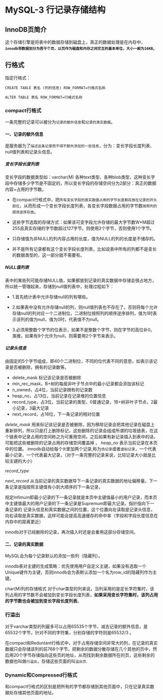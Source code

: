 # MySQL-3 行记录存储结构
	
## InnoDB页简介
这个存储引擎是将表中的数据存储到磁盘上，真正的数据处理是在内存中，**`innodb将数据划分为若干个页，以页作为磁盘和内存之间交互的基本单位，大小一般为16KB`**。

## 行格式
指定行格式：
```
CREATE TABLE 表名 (列的信息) ROW_FORMAT=行格式名称
    
ALTER TABLE 表名 ROW_FORMAT=行格式名称
```

### compact行格式
一条完整的记录可以被分为`记录的额外信息`和`记录的真实数据`。


#### 一、记录的额外信息
是服务器为了`描述这条记录而不得不额外添加的一些信息`，分为：变长字段长度列表、null值列表和记录头信息。

##### 变长字段长度列表
变长字段的数据类型如：varchar(M) 各种text类型、各种blob类型，这种变长字段中存储多少字节是不固定的，所以变长字段的存储空间分为2部分：真正的数据内容+占用的字节数。

* 在compact行格式中，把`所有变长字段的真实数据占用的字节长度都存放在记录的开头部位`，从而形成一个变长字段长度列表，各变长字段数据占用的字节数`按照列的顺序逆序存放`。

* 这些字节选取的存储方式：如果该可变字段允许存储的最大字节数W*M超过255且真实存储的字节数超过127字节，则使用2个字节，否则使用1个字节。

* 只存储值为非NULL的列内容占用的长度，值为NULL的列的长度是不储存的。

* 并不是所有记录都有这个变长字段长度列表，比如说表中所有的列都不是变长的数据类型的，这一部分就不需要有。

##### NULL值列表
表中的某些列可能存储NULL值，如果都放到记录的真实数据中存储会很占地方，所以统一管理起来，存储到null值列表中，处理过程如下：

* 1.首先统计表中允许存储null的列有哪些。

* 2.如果表中没有允许存储null的列，则null值列表也不存在了。否则将每个允许存储null的列对应一个二进制位，二进制位按照列的顺序逆序排列，值为1时表示该列的值为null，值为0时，代表值不为null。

* 3.必须用整数个字节的位表示，如果不是整数个字节，则在字节的高位补0。类推，如果有9个允许为null，则需要用2个字节来表示。


##### 记录头信息
由固定的5个字节组成，即40个二进制位，不同的位代表不同的意思，如表示该记录是否被删除，拥有的记录数等。

* delete_mask 标记该记录是否被删除
* min_rec_mask，B+树的每层非叶子节点中的最小记录都会添加该标记
* n_owned，占4位，当前记录拥有的记录数
* heap_no，占13位，当前记录在记录堆的位置信息
* record_type，占3位，当前记录的类型，0普通记录，1B+树非叶子节点，2最小记录，3最大记录
* next_record，占16位，下一条记录的相对位置  

*delete_mask*
用来标记该记录是否被删除，因为移除记录会把其他记录在磁盘上重新排列，所以只是打上删除标记，这些删除的记录会组成所谓的垃圾链表，在这个链表中记录占用的空间称之为可重用空间，之后如果有新记录插入到表中的话，可能把这些被删除的记录占用的存储空间覆盖掉
。
*heap_no*
表示当前记录在本页中的位置。
innodb自动给每个`页`里加两个记录,称为`伪记录`或者`虚拟记录`，一个代表最小记录，一个代表最大记录，（对于一条完整的记录来说，比较记录大小就是比较主键的大小）

*record_type*

*next_record*
从当前记录的真实数据导下一条记录的真实数据的地址偏移量。下一条记录是指按照主键值有小到大顺序的下一条记录，

规定Infimum即最小记录的下一条记录就是本页中主键值最小的用户记录，而本页中主键值最大的用户记录的下一条记录是Supremum即最大记录。指针指向下一条记录的 记录头信息和真实数据之间的位置，这个位置向左读取是记录头信息，向右读取是真实数据，这样可能会提高高速缓存的命中率（字段和字段长度信息在内存中的距离更近）

innodb对于已经删除的记录，再次插入时还是会重用这部分存储空间。

#### 二、记录的真实数据
MySQL会为每个记录默认的添加一些列（隐藏列）。

innodb表对主键的生成策略：优先使用用户自定义主键，如果没有选取一个Unique键作为主键，否则innodb会为表默认添加一个名为row_id的隐藏列作为主键。

char(M)列的存储格式
对于char类型的列来说，当列采用的是定长字符集时，该列占用的字节数不会被加到变长字段长度列表，**如果采用变长字符集时，该列占用的字节数也会被加到变长字段长度列表**。


### 行溢出
对于varchar类型的列最多可以占用65535个字节，减去记录的额外信息，是65532个字节，针对不同的字符集，分别存储的字符则是65532/3 。

在compact和Reduntant行格式中，对于占用存储空间非常大的列，在记录的真实数据只会存储该列的前768个字节，把剩余的数据分散存储在几个其他的页中，然后用20个字节存储指向这些页的地址，从而找到剩余数据所在的页，这些剩余的数据也叫做`行溢出`，存储这些页面的叫`溢出页`.

### Dynamic和Compressed行格式
和compact行格式的区别是把所有的字节都存储到其他页面中，只在记录真实数据处存储其他页面的地址。